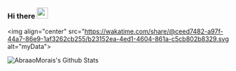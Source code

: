 ### Hi there <img src="https://github.com/souvikguria98/souvikguria98/blob/master/Hi.gif" width="25">
<img align="center" src="https://wakatime.com/share/@ceed7482-a97f-44a7-86e9-1af3262cb255/b23152ea-4ed1-4604-861a-c5cb802b8329.svg alt="myData">

<img align="center" src="https://github-readme-stats.vercel.app/api?username=AbraaoMorais&include_all_commits=true&count_private=true&show_icons=true&line_height=20&title_color=7A7ADB&icon_color=2234AE&text_color=D3D3D3&bg_color=0,000000,130F40" alt="AbraaoMorais's Github Stats">


<!--
**AbraaoMorais/AbraaoMorais** is a ✨ _special_ ✨ repository because its `README.md` (this file) appears on your GitHub profile.

Here are some ideas to get you started:

- 🔭 I’m currently working on ...
- 🌱 I’m currently learning ...
- 👯 I’m looking to collaborate on ...
- 🤔 I’m looking for help with ...
- 💬 Ask me about ...
- 📫 How to reach me: ...
- 😄 Pronouns: ...
- ⚡ Fun fact: ...
-->
